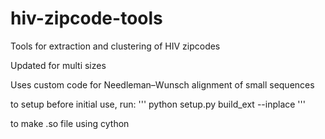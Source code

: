 # hiv-zipcode-tools
Tools for extraction and clustering of HIV zipcodes

Updated for multi sizes

Uses custom code for Needleman–Wunsch alignment of small sequences

to setup before initial use, run:
'''
 python setup.py build_ext --inplace
'''

to make .so file using cython

